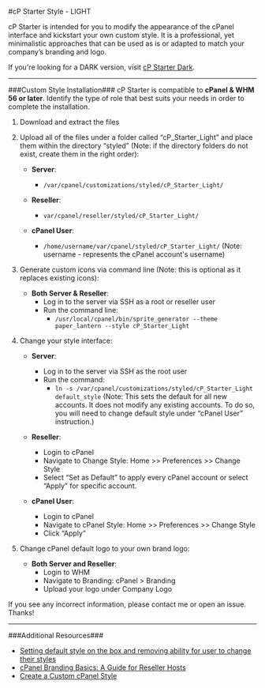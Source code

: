 #cP Starter Style - LIGHT

cP Starter is intended for you to modify the appearance of the cPanel interface and kickstart your own custom style. It is a professional, yet minimalistic approaches that can be used as is or adapted to match your company’s branding and logo. 

If you're looking for a DARK version, visit [cP Starter Dark](https://github.com/longster/cP-Starter-Dark).


--------------------------

###Custom Style Installation###
cP Starter is compatible to **cPanel & WHM 56 or later**. Identify the type of role that best suits your needs in order to complete the installation.  

1. Download and extract the files

2. Upload all of the files under a folder called “cP_Starter_Light” and place them within the directory “styled” (Note: if the directory folders do not exist, create them in the right order): 

    - **Server**: 
        + `/var/cpanel/customizations/styled/cP_Starter_Light/`
        
    - **Reseller**: 
        + `var/cpanel/reseller/styled/cP_Starter_Light/`
        
    - **cPanel User**: 
        + `/home/username/var/cpanel/styled/cP_Starter_Light/` (Note: username - represents the cPanel account's username)

3. Generate custom icons via command line (Note: this is optional as it replaces existing icons): 

    - **Both Server & Reseller**:
        + Log in to the server via SSH as a root or reseller user
        + Run the command line: 
            - `/usr/local/cpanel/bin/sprite_generator --theme paper_lantern --style cP_Starter_Light`

4. Change your style interface:

    - **Server**:
        + Log in to the server via SSH as the root user
        + Run the command: 
            - `ln -s /var/cpanel/customizations/styled/cP_Starter_Light default_style` (Note: This sets the default for all new accounts. It does not modify any existing accounts. To do so, you will need to change default style under “cPanel User” instruction.)
            
    - **Reseller**: 
        + Login to cPanel
        + Navigate to Change Style: Home >> Preferences >> Change Style
        + Select “Set as Default” to apply every cPanel account or select “Apply” for specific account.
        
    - **cPanel User**:
        + Login to cPanel
        + Navigate to cPanel Style: Home >> Preferences >> Change Style
        + Click “Apply”

5. Change cPanel default logo to your own brand logo:

    - **Both Server and Reseller**:
        + Login to WHM
        + Navigate to Branding:  cPanel > Branding 
        + Upload your logo under Company Logo


If you see any incorrect information, please contact me or open an issue. Thanks!

--------------------------

###Additional Resources###
- [Setting default style on the box and removing ability for user to change their styles](https://blog.cpanel.com/how-to-set-a-default-style-with-paper-lantern/)
- [cPanel Branding Basics: A Guide for Reseller Hosts](https://blog.cpanel.com/cpanel-branding-basics-a-guide-for-reseller-hosts/)
- [Create a Custom cPanel Style](https://documentation.cpanel.net/display/SDK/Tutorial+-+Create+a+Custom+cPanel+Style)




